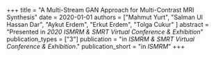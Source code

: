 +++
title = "A Multi-Stream GAN Approach for Multi-Contrast MRI Synthesis"
date = 2020-01-01
authors = ["Mahmut Yurt", "Salman Ul Hassan Dar", "Aykut Erdem", "Erkut Erdem", "Tolga Cukur" ]
abstract = "Presented in *2020 ISMRM & SMRT Virtual Conference & Exhibition*"
publication_types = ["3"]
publication = "in *ISMRM & SMRT Virtual Conference & Exhibition*."
publication_short = "in *ISMRM*"
+++
